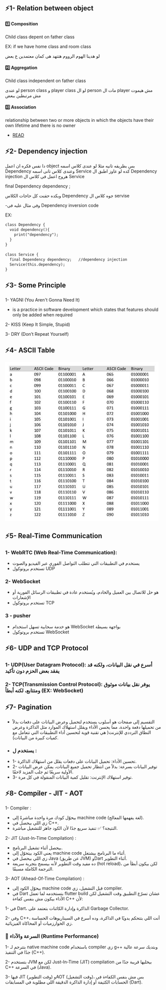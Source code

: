## ⚡1- Relation between object

#### 1️⃣ Composition

Child class depent on father class

EX: if we have home class and room class

لو هدينا الهوم الرووم هتتهد هى كمان معتمدين ع بعض 

#### 2️⃣ Aggregation

Child class independent on father class


لو عندى person class و player class لو ال person مات ال player مش هيموت مش مرتبطين ببعض

#### 3️⃣ Association 

relationship between two or more objects in which the objects have their own lifetime and there is no owner

- [READ](https://medium.com/@bindubc/association-aggregation-and-composition-in-oops-8d260854a446)


## ⚡2- Dependency injection

دا نفس فكره ان اعمل object بس بطريقه تانيه مثلا لو عندى كلاس اسمه Dependency 
وعندى كلاس تانى اسمه Service 
كده لو عاوز اطبق ال Dependency injection 
هروح اعمل فى كلاس ال Service 

final Dependency  dependency ;

وبكده حقنت كل حاجات الكلاس Dependency جوه كلاس ال servise

-وفى مثال عليه فى Dependency inversion code

EX:
```
class Dependency {
  void dependency(){
    print("dependency");
  }
}

class Service {
  final Dependency dependency;   //dependency injection
  Service(this.dependency);
}
```

## ⚡3- Some Principle
1- YAGNI (You Aren't Gonna Need It)
- is a practice in software development which states that features should only be added when required
  
2- KISS (Keep It Simple, Stupid)
  
3- DRY (Don’t Repeat Yourself)

## ⚡4- ASCII Table
![sorting_algorithms](images/ASCII.jpg)

## ⚡5- Real-Time Communication
### 1- WebRTC (Web Real-Time Communication):
- يستخدم في التطبيقات التي تتطلب التواصل الفوري عبر الفيديو والصوت
- تستخدم بروتوكول UDP 
### 2- WebSocket
- هو حل للاتصال بين العميل والخادم، ويُستخدم عادة في تطبيقات الرسائل الفورية أو الإشعارات
- تستخدم بروتوكول TCP
### 3 - pusher
- هو خدمة سحابية تسهل استخدام WebSocket بواجهة بسيطة
- تستخدم بروتوكول WebSocket


## ⚡6- UDP and TCP Protocol
### 1- UDP(User Datagram Protocol): أسرع في نقل البيانات، ولكنه قد يفقد بعض الحزم دون تأكيد
### 2- TCP(Transmission Control Protocol): يوفر نقل بيانات موثوق ومتتابع، لكنه أبطأ (EX: WebSocket)


## ⚡7- Pagination
- التقسيم إلى صفحات هو أسلوب يستخدم لتحميل وعرض البيانات على دفعات بدلاً من تحميلها دفعة واحدة، مما يحسن الأداء ويقلل استهلاك الموارد مثل الذاكرة وعرض النطاق الترددي للإنترنت( هي تقنية قوية لتحسين أداء التطبيقات التي تتعامل مع كميات كبيرة من البيانات).
-  ### يستخدم ل :
- 1- تحسين الأداء: تحميل البيانات على دفعات يقلل من استهلاك الذاكرة.
- 2- توفير البيانات بسرعة: بدلاً من انتظار تحميل جميع البيانات، يمكن عرض البيانات الأولية سريعًا ثم جلب المزيد لاحقًا.
- 3- توفير استهلاك الإنترنت: تقليل كمية البيانات المنقولة في كل مرة.

## ⚡8- Compiler - JIT - AOT
1- Compiler :
- بيحوّل كودك مرة واحدة مباشرةً إلى machine code (لغة يفهمها المعالج).
- زي اللي بيحصل في C++.
- النتيجة؟ ✅ تنفيذ سريع جدًا لأن الكود جاهز للتشغيل مباشرة.
  
2- JIT (Just-In-Time Compilation) :
  
- بيحصل أثناء تشغيل البرنامج.
- يعني الكود بيتحوّل إلى machine code أثناء ما البرنامج بيشتغل.
- زي اللي بيحصل في Java (عن طريق JVM) وDart أثناء التطوير.
- ده مفيد وقت التطوير لأنه بيسمح بتجربة سريعة (hot reload)، لكن بيكون أبطأ من الترجمة الكاملة مسبقًا.
  
3- AOT (Ahead-Of-Time Compilation) :

- بيحوّل الكود إلى machine code قبل التشغيل، زي compiler.
- في Dart بتستخدمه لما تعمل flutter build عشان تسرّع التطبيق وقت التشغيل لكن الأداء بيكون مش بنفس كفاءة C++ لأن:
  
1- في Dart، الذاكرة وإدارة الكائنات بتعتمد على Garbage Collector.

2- وفي C++، أنت اللي بتتحكم يدويًا في الذاكرة، وده أسرع في السيناريوهات الحساسة زي الخوارزميات أو المحاكاة الفيزيائية.

### 🚀 السرعة والآداء (Runtime Performance)

1- بتترجم لـ native machine code باستخدام compiler زي g++ وبتديك سرعة عالية جدًا في التنفيذ (C++).

2- بتستخدم JVM لكن مع Just-In-Time (JIT) compilation بيخليها قريبة جدًا من C++ في السرعة (Java).

3- فيها JIT (وقت التطوير) وAOT (وقت التشغيل)، بس مش بنفس الكفاءة في الحسابات الكثيفة أو إدارة الذاكرة الدقيقة اللي مطلوبة في المسابقات (Dart).
